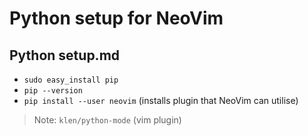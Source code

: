 # Python setup for NeoVim

## Python setup.md

- `sudo easy_install pip`
- `pip --version`
- `pip install --user neovim` (installs plugin that NeoVim can utilise)

> Note: `klen/python-mode` (vim plugin)

